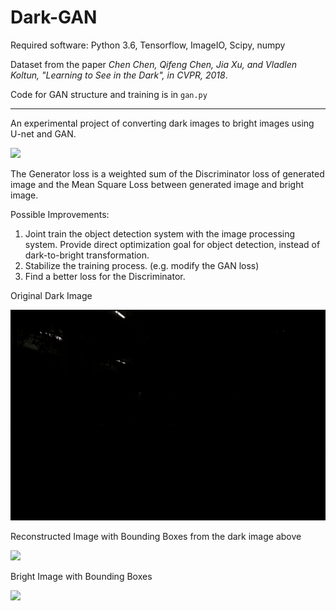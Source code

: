 # Dark-GAN

Required software: Python 3.6, Tensorflow, ImageIO, Scipy, numpy

Dataset from the paper *Chen Chen, Qifeng Chen, Jia Xu, and Vladlen Koltun, "Learning to See in the Dark", in CVPR, 2018*.

Code for GAN structure and training is in `gan.py`

---

An experimental project of converting dark images to bright images using U-net and GAN.

![](images\Gan_structure)

The Generator loss is a weighted sum of the Discriminator loss of generated image and the Mean Square Loss between generated image and bright image.

Possible Improvements:

1. Joint train the object detection system with the image processing system. Provide direct optimization goal for object detection, instead of dark-to-bright transformation.
2. Stabilize the training process. (e.g. modify the GAN loss)
3. Find a better loss for the Discriminator.

Original Dark Image

![](images\165_dark.jpg)

  Reconstructed Image with Bounding Boxes from the dark image above

![](images/165_gan_yolo.png)

Bright Image with Bounding Boxes

![](images\165_result.png)

